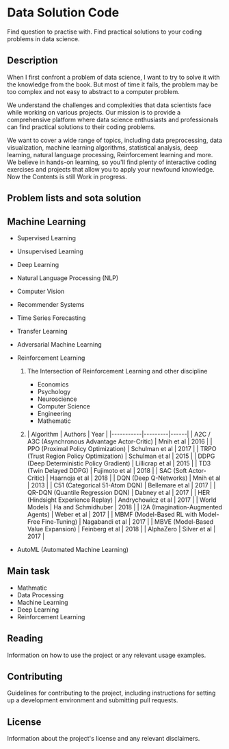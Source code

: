 # Data Solution Code
Find question to practise with.
Find practical solutions to your coding problems in data science.


## Description
When I first confront a problem of data science, I want to try to solve it with the knowledge from the book. But most of time it fails, the problem may be too complex and not easy to abstract to a computer problem. 

We understand the challenges and complexities that data scientists face while working on various projects. Our mission is to provide a comprehensive platform where data science enthusiasts and professionals can find practical solutions to their coding problems.

We want to cover a wide range of topics, including data preprocessing, data visualization, machine learning algorithms, statistical analysis, deep learning, natural language processing, Reinforcement learning and more. We believe in hands-on learning, so you'll find plenty of interactive coding exercises and projects that allow you to apply your newfound knowledge. Now the Contents is still Work in progress.

## Problem lists and sota solution

## Machine Learning 

- Supervised Learning

- Unsupervised Learning

- Deep Learning

- Natural Language Processing (NLP)

- Computer Vision

- Recommender Systems

- Time Series Forecasting

- Transfer Learning

- Adversarial Machine Learning

- Reinforcement Learning
  1. The Intersection of Reinforcement Learning and other discipline
      * Economics
      * Psychology
      * Neuroscience
      * Computer Science
      * Engineering
      * Mathematic
 
  2. 
     | Algorithm | Authors | Year |
|-----------|---------|------|
| A2C / A3C (Asynchronous Advantage Actor-Critic) | Mnih et al | 2016 |
| PPO (Proximal Policy Optimization) | Schulman et al | 2017 |
| TRPO (Trust Region Policy Optimization) | Schulman et al | 2015 |
| DDPG (Deep Deterministic Policy Gradient) | Lillicrap et al | 2015 |
| TD3 (Twin Delayed DDPG) | Fujimoto et al | 2018 |
| SAC (Soft Actor-Critic) | Haarnoja et al | 2018 |
| DQN (Deep Q-Networks) | Mnih et al | 2013 |
| C51 (Categorical 51-Atom DQN) | Bellemare et al | 2017 |
| QR-DQN (Quantile Regression DQN) | Dabney et al | 2017 |
| HER (Hindsight Experience Replay) | Andrychowicz et al | 2017 |
| World Models | Ha and Schmidhuber | 2018 |
| I2A (Imagination-Augmented Agents) | Weber et al | 2017 |
| MBMF (Model-Based RL with Model-Free Fine-Tuning) | Nagabandi et al | 2017 |
| MBVE (Model-Based Value Expansion) | Feinberg et al | 2018 |
| AlphaZero | Silver et al | 2017 |


- AutoML (Automated Machine Learning)




## Main task

- Mathmatic
- Data Processing
- Machine Learning 
- Deep Learning
- Reinforcement Learning


## Reading

Information on how to use the project or any relevant usage examples.

## Contributing

Guidelines for contributing to the project, including instructions for setting up a development environment and submitting pull requests.

## License

Information about the project's license and any relevant disclaimers.
